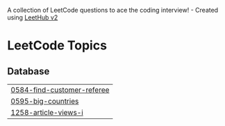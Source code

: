 A collection of LeetCode questions to ace the coding interview! - Created using [LeetHub v2](https://github.com/arunbhardwaj/LeetHub-2.0)
<!---LeetCode Topics Start-->
# LeetCode Topics
## Database
|  |
| ------- |
| [0584-find-customer-referee](https://github.com/lleytonlove/LeetCode/tree/master/0584-find-customer-referee) |
| [0595-big-countries](https://github.com/lleytonlove/LeetCode/tree/master/0595-big-countries) |
| [1258-article-views-i](https://github.com/lleytonlove/LeetCode/tree/master/1258-article-views-i) |
<!---LeetCode Topics End-->